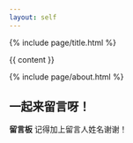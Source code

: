 ```yaml
---
layout: self
---
```

{% include page/title.html %}

<div>
{{ content }}
</div>

{% include page/about.html %}

## 一起来留言呀！
**留言板**
记得加上留言人姓名谢谢！